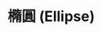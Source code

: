 # 橢圓 (Ellipse)

<YoutubeEmbed video-id="hituBgOWg7E" />
<YoutubeEmbed video-id="46duczdld6U" />
<YoutubeEmbed video-id="LOnOcBvxOCk" />
<YoutubeEmbed video-id="DYOvDAHPFOk" />
<YoutubeEmbed video-id="AgQZlfIvM1Y" />
<YoutubeEmbed video-id="Z9YVTey5GHQ" />
<YoutubeEmbed video-id="mePfmWFIXv4" />

<YoutubeEmbed video-id="vbIYhFK_cYw" />
<YoutubeEmbed video-id="rH7tMg9sR1w" />
<YoutubeEmbed video-id="2ER0rCFoITo" />
<YoutubeEmbed video-id="nPz6VfBF_-4" />
<YoutubeEmbed video-id="Z5kFDYcoXS0" />
<YoutubeEmbed video-id="GmUgfipRRsU" />
<YoutubeEmbed video-id="WDcfFQXtMo4" />
